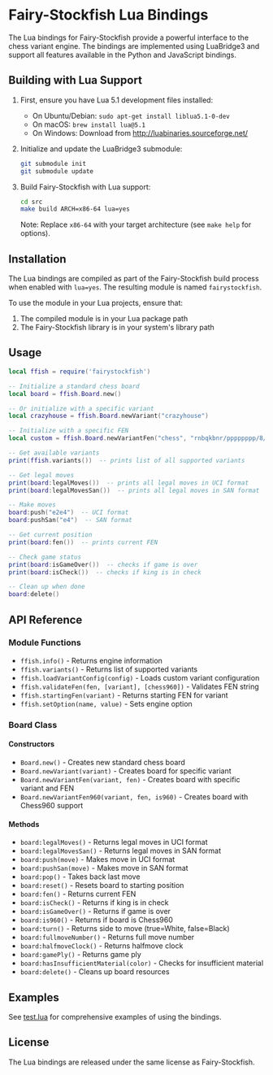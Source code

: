 # Fairy-Stockfish Lua Bindings

The Lua bindings for Fairy-Stockfish provide a powerful interface to the chess variant engine. The bindings are implemented using LuaBridge3 and support all features available in the Python and JavaScript bindings.

## Building with Lua Support

1. First, ensure you have Lua 5.1 development files installed:
   - On Ubuntu/Debian: `sudo apt-get install liblua5.1-0-dev`
   - On macOS: `brew install lua@5.1`
   - On Windows: Download from http://luabinaries.sourceforge.net/

2. Initialize and update the LuaBridge3 submodule:
   ```bash
   git submodule init
   git submodule update
   ```

3. Build Fairy-Stockfish with Lua support:
   ```bash
   cd src
   make build ARCH=x86-64 lua=yes
   ```

   Note: Replace `x86-64` with your target architecture (see `make help` for options).

## Installation

The Lua bindings are compiled as part of the Fairy-Stockfish build process when enabled with `lua=yes`. The resulting module is named `fairystockfish`.

To use the module in your Lua projects, ensure that:
1. The compiled module is in your Lua package path
2. The Fairy-Stockfish library is in your system's library path

## Usage

```lua
local ffish = require('fairystockfish')

-- Initialize a standard chess board
local board = ffish.Board.new()

-- Or initialize with a specific variant
local crazyhouse = ffish.Board.newVariant("crazyhouse")

-- Initialize with a specific FEN
local custom = ffish.Board.newVariantFen("chess", "rnbqkbnr/pppppppp/8/8/4P3/8/PPPP1PPP/RNBQKBNR b KQkq e3 0 1")

-- Get available variants
print(ffish.variants())  -- prints list of all supported variants

-- Get legal moves
print(board:legalMoves())  -- prints all legal moves in UCI format
print(board:legalMovesSan())  -- prints all legal moves in SAN format

-- Make moves
board:push("e2e4")  -- UCI format
board:pushSan("e4")  -- SAN format

-- Get current position
print(board:fen())  -- prints current FEN

-- Check game status
print(board:isGameOver())  -- checks if game is over
print(board:isCheck())  -- checks if king is in check

-- Clean up when done
board:delete()
```

## API Reference

### Module Functions

- `ffish.info()` - Returns engine information
- `ffish.variants()` - Returns list of supported variants
- `ffish.loadVariantConfig(config)` - Loads custom variant configuration
- `ffish.validateFen(fen, [variant], [chess960])` - Validates FEN string
- `ffish.startingFen(variant)` - Returns starting FEN for variant
- `ffish.setOption(name, value)` - Sets engine option

### Board Class

#### Constructors

- `Board.new()` - Creates new standard chess board
- `Board.newVariant(variant)` - Creates board for specific variant
- `Board.newVariantFen(variant, fen)` - Creates board with specific variant and FEN
- `Board.newVariantFen960(variant, fen, is960)` - Creates board with Chess960 support

#### Methods

- `board:legalMoves()` - Returns legal moves in UCI format
- `board:legalMovesSan()` - Returns legal moves in SAN format
- `board:push(move)` - Makes move in UCI format
- `board:pushSan(move)` - Makes move in SAN format
- `board:pop()` - Takes back last move
- `board:reset()` - Resets board to starting position
- `board:fen()` - Returns current FEN
- `board:isCheck()` - Returns if king is in check
- `board:isGameOver()` - Returns if game is over
- `board:is960()` - Returns if board is Chess960
- `board:turn()` - Returns side to move (true=White, false=Black)
- `board:fullmoveNumber()` - Returns full move number
- `board:halfmoveClock()` - Returns halfmove clock
- `board:gamePly()` - Returns game ply
- `board:hasInsufficientMaterial(color)` - Checks for insufficient material
- `board:delete()` - Cleans up board resources

## Examples

See [test.lua](test.lua) for comprehensive examples of using the bindings.

## License

The Lua bindings are released under the same license as Fairy-Stockfish. 